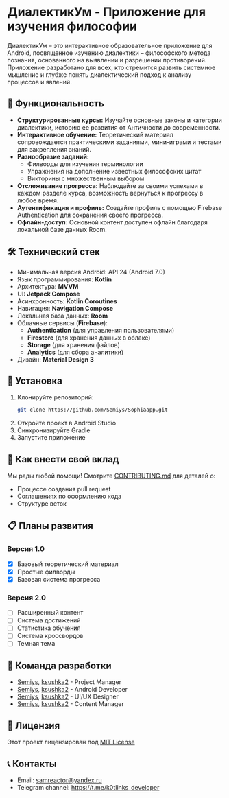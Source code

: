 # ДиалектикУм - Приложение для изучения философии

ДиалектикУм – это интерактивное образовательное приложение для Android, посвященное изучению диалектики – философского метода познания, основанного на выявлении и разрешении противоречий. Приложение разработано для всех, кто стремится развить системное мышление и глубже понять диалектический подход к анализу процессов и явлений.

## 📱 Функциональность

- **Структурированные курсы:** Изучайте основные законы и категории диалектики, историю ее развития от Античности до современности.
- **Интерактивное обучение:** Теоретический материал сопровождается практическими заданиями, мини-играми и тестами для закрепления знаний.
- **Разнообразие заданий:**
    - Филворды для изучения терминологии
    - Упражнения на дополнение известных философских цитат
    - Викторины с множественным выбором
- **Отслеживание прогресса:** Наблюдайте за своими успехами в каждом разделе курса, возможность вернуться к прогрессу в любое время.
- **Аутентификация и профиль:** Создайте профиль с помощью Firebase Authentication для сохранения своего прогресса.
- **Офлайн-доступ:** Основной контент доступен офлайн благодаря локальной базе данных Room.

## 🛠 Технический стек
- Минимальная версия Android: API 24 (Android 7.0)
- Язык программирования: **Kotlin**
- Архитектура: **MVVM**
- UI: **Jetpack Compose**
- Асинхронность: **Kotlin Coroutines**
- Навигация: **Navigation Compose**
- Локальная база данных: **Room**
- Облачные сервисы (**Firebase**):
    - **Authentication** (для управления пользователями)
    - **Firestore** (для хранения данных в облаке)
    - **Storage** (для хранения файлов)
    - **Analytics** (для сбора аналитики)
- Дизайн: **Material Design 3**

## 🚀 Установка

1. Клонируйте репозиторий:
   ```bash
   git clone https://github.com/Semiys/Sophiaapp.git
   ```
2. Откройте проект в Android Studio
3. Синхронизируйте Gradle
4. Запустите приложение

## 🤝 Как внести свой вклад

Мы рады любой помощи! Смотрите [CONTRIBUTING.md](CONTRIBUTING.md) для деталей о:
- Процессе создания pull request
- Соглашениях по оформлению кода
- Структуре веток

## 📋 Планы развития

### Версия 1.0
- [x] Базовый теоретический материал
- [x] Простые филворды
- [x] Базовая система прогресса

### Версия 2.0
- [ ] Расширенный контент
- [ ] Система достижений
- [ ] Статистика обучения
- [ ] Система кроссвордов
- [ ] Темная тема

## 👥 Команда разработки
- [Semiys](https://github.com/Semiys), [ksushka2](https://github.com/ksushka2) - Project Manager
- [Semiys](https://github.com/Semiys), [ksushka2](https://github.com/ksushka2) - Android Developer
- [Semiys](https://github.com/Semiys), [ksushka2](https://github.com/ksushka2) - UI/UX Designer
- [Semiys](https://github.com/Semiys), [ksushka2](https://github.com/ksushka2) - Content Manager

## 📄 Лицензия
Этот проект лицензирован под [MIT License](LICENSE)

## 📞 Контакты
- Email: samreactor@yandex.ru
- Telegram channel: https://t.me/k0tlinks_developer

